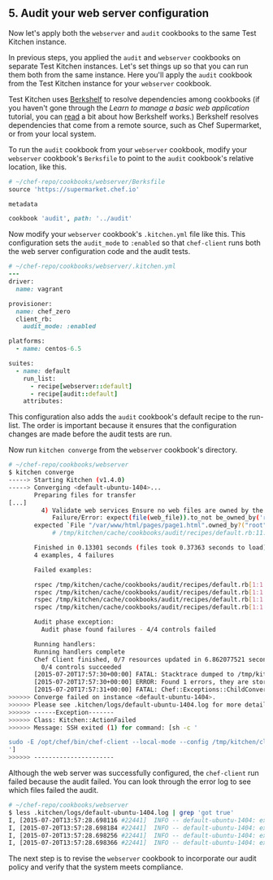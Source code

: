 ## 5. Audit your web server configuration

Now let's apply both the `webserver` and `audit` cookbooks to the same Test Kitchen instance.

In previous steps, you applied the `audit` and `webserver` cookbooks on separate Test Kitchen instances. Let's set things up so that you can run them both from the same instance. Here you'll apply the `audit` cookbook from the Test Kitchen instance for your `webserver` cookbook.

Test Kitchen uses [Berkshelf](http://berkshelf.com) to resolve dependencies among cookbooks (if you haven't gone through the _Learn to manage a basic web application_ tutorial, you can [read](/manage-a-web-app/rhel/apply-and-verify-your-web-server-configuration#1uploadyourcookbooktothechefserver) a bit about how Berkshelf works.) Berkshelf resolves dependencies that come from a remote source, such as Chef Supermarket, or from your local system.

To run the `audit` cookbook from your `webserver` cookbook, modify your `webserver` cookbook's <code class="file-path">Berksfile</code> to point to the `audit` cookbook's relative location, like this.

```ruby
# ~/chef-repo/cookbooks/webserver/Berksfile
source 'https://supermarket.chef.io'

metadata

cookbook 'audit', path: '../audit'
```

Now modify your `webserver` cookbook's <code class="file-path">.kitchen.yml</code> file like this. This configuration sets the `audit_mode` to `:enabled` so that `chef-client` runs both the web server configuration code and the audit tests.

```ruby
# ~/chef-repo/cookbooks/webserver/.kitchen.yml
---
driver:
  name: vagrant

provisioner:
  name: chef_zero
  client_rb:
    audit_mode: :enabled

platforms:
  - name: centos-6.5

suites:
  - name: default
    run_list:
      - recipe[webserver::default]
      - recipe[audit::default]
    attributes:
```

This configuration also adds the `audit` cookbook's default recipe to the run-list. The order is important because it ensures that the configuration changes are made before the audit tests are run.

Now run `kitchen converge` from the `webserver` cookbook's directory.

```bash
# ~/chef-repo/cookbooks/webserver
$ kitchen converge
-----> Starting Kitchen (v1.4.0)
-----> Converging <default-ubuntu-1404>...
       Preparing files for transfer
[...]
         4) Validate web services Ensure no web files are owned by the root user is not owned by the root user
            Failure/Error: expect(file(web_file)).to_not be_owned_by('root')
       expected `File "/var/www/html/pages/page1.html".owned_by?("root")` to return false, got true
            # /tmp/kitchen/cache/cookbooks/audit/recipes/default.rb:11:in `block (4 levels) in from_file'

       Finished in 0.13301 seconds (files took 0.37363 seconds to load)
       4 examples, 4 failures

       Failed examples:

       rspec /tmp/kitchen/cache/cookbooks/audit/recipes/default.rb[1:1:1] # Validate web services Ensure no web files are owned by the root user is not owned by the root user
       rspec /tmp/kitchen/cache/cookbooks/audit/recipes/default.rb[1:1:2] # Validate web services Ensure no web files are owned by the root user is not owned by the root user
       rspec /tmp/kitchen/cache/cookbooks/audit/recipes/default.rb[1:1:3] # Validate web services Ensure no web files are owned by the root user is not owned by the root user
       rspec /tmp/kitchen/cache/cookbooks/audit/recipes/default.rb[1:1:4] # Validate web services Ensure no web files are owned by the root user is not owned by the root user

       Audit phase exception:
         Audit phase found failures - 4/4 controls failed

       Running handlers:
       Running handlers complete
       Chef Client finished, 0/7 resources updated in 6.862077521 seconds
         0/4 controls succeeded
       [2015-07-20T17:57:30+00:00] FATAL: Stacktrace dumped to /tmp/kitchen/cache/chef-stacktrace.out
       [2015-07-20T17:57:30+00:00] ERROR: Found 1 errors, they are stored in the backtrace
       [2015-07-20T17:57:31+00:00] FATAL: Chef::Exceptions::ChildConvergeError: Chef run process exited unsuccessfully (exit code 1)
>>>>>> Converge failed on instance <default-ubuntu-1404>.
>>>>>> Please see .kitchen/logs/default-ubuntu-1404.log for more details
>>>>>> ------Exception-------
>>>>>> Class: Kitchen::ActionFailed
>>>>>> Message: SSH exited (1) for command: [sh -c '

sudo -E /opt/chef/bin/chef-client --local-mode --config /tmp/kitchen/client.rb --log_level auto --force-formatter --no-color --json-attributes /tmp/kitchen/dna.json --chef-zero-port 8889
']
>>>>>> ----------------------
```

Although the web server was successfully configured, the `chef-client` run failed because the audit failed. You can look through the error log to see which files failed the audit.

```bash
# ~/chef-repo/cookbooks/webserver
$ less .kitchen/logs/default-ubuntu-1404.log | grep 'got true'
I, [2015-07-20T13:57:28.698116 #22441]  INFO -- default-ubuntu-1404: expected `File "/var/www/html/index.html".owned_by?("root")` to return false, got true
I, [2015-07-20T13:57:28.698184 #22441]  INFO -- default-ubuntu-1404: expected `File "/var/www/html/pages".owned_by?("root")` to return false, got true
I, [2015-07-20T13:57:28.698256 #22441]  INFO -- default-ubuntu-1404: expected `File "/var/www/html/pages/page2.html".owned_by?("root")` to return false, got true
I, [2015-07-20T13:57:28.698366 #22441]  INFO -- default-ubuntu-1404: expected `File "/var/www/html/pages/page1.html".owned_by?("root")` to return false, got true
```

The next step is to revise the `webserver` cookbook to incorporate our audit policy and verify that the system meets compliance.
